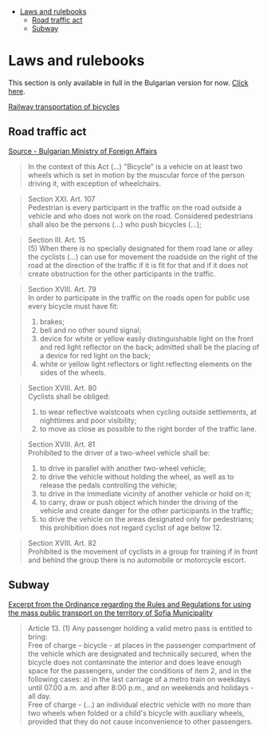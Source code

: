 
- [Laws and rulebooks](#laws-and-rulebooks)
  - [Road traffic act](#road-traffic-act)
  - [Subway](#subway)

# Laws and rulebooks

This section is only available in full in the Bulgarian version for now. [Click here](Readme.md#закони-и-правилници).

[Railway transportation of bicycles](https://www.bdz.bg/en/a/transportation-of-bicycles)

## Road traffic act

[Source - Bulgarian Ministry of Foreign Affairs](https://www.mfa.bg/upload/649/09-ZDvP-bg-en.pdf)

> In the context of this Act (...) "Bicycle" is a vehicle on at least two wheels which is set in motion by the muscular force of the person driving it, with exception of wheelchairs.

> Section XXI. Art. 107 \
> Pedestrian is every participant in the traffic on the road outside a vehicle and who does not work on the road. Considered pedestrians shall also be the persons (...) who push bicycles (...);

> Section III. Art. 15 \
> (5) When there is no specially designated for them road lane or alley the cyclists (...) can use for movement the roadside on the right of the road at the direction of the traffic if it is fit for that and if it does not create obstruction for the other participants in the traffic.

> Section XVIII. Art. 79 \
> In order to participate in the traffic on the roads open for public use every bicycle must have fit:
> 1. brakes;
> 2. bell and no other sound signal;
> 3. device for white or yellow easily distinguishable light on the front and red light reflector on the back; admitted shall be the placing of a device for red light on the back;
> 4. white or yellow light reflectors or light reflecting elements on the sides of the wheels.

> Section XVIII. Art. 80 \
> Cyclists shall be obliged:
> 1. to wear reflective waistcoats when cycling outside settlements, at nighttimes and poor visibility;
> 2. to move as close as possible to the right border of the traffic lane.

> Section XVIII. Art. 81 \
> Prohibited to the driver of a two-wheel vehicle shall be:
> 1. to drive in parallel with another two-wheel vehicle;
> 2. to drive the vehicle without holding the wheel, as well as to release the pedals controlling the vehicle;
> 3. to drive in the immediate vicinity of another vehicle or hold on it;
> 4. to carry, draw or push object which hinder the driving of the vehicle and create danger for the other participants in the traffic;
> 5. to drive the vehicle on the areas designated only for pedestrians; this prohibition does not regard cyclist of age below 12.

> Section XVIII. Art. 82 \
> Prohibited is the movement of cyclists in a group for training if in front and behind the group there is no automobile or motorcycle escort.

## Subway

[Excerpt from the Ordinance regarding the Rules and Regulations for using the mass public transport on the territory of Sofia Municipality](https://www.metropolitan.bg/en/information-for-citizens/rules-and-regulations)

> Article 13. (1) Any passenger holding a valid metro pass is entitled to bring: \
> Free of charge – bicycle - at places in the passenger compartment of the vehicle which are designated and technically secured, when the bicycle does not contaminate the interior and does leave enough space for the passengers, under the conditions of item 2, and in the following cases: a) in the last carriage of a metro train on weekdays until 07.00 a.m. and after 8:00 p.m., and on weekends and holidays - all day.\
> Free of charge - (...) an individual electric vehicle with no more than two wheels when folded or a child's bicycle with auxiliary wheels, provided that they do not cause inconvenience to other passengers.
